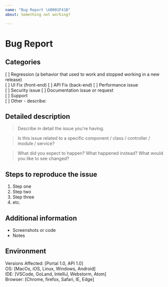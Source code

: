 ```yaml
---
name: "Bug Report \U0001F41B"
about: Something not working?

---
```


# Bug Report

<!--
Before you submit - 
1) Search GitHub for a similar issue or PR before submitting.
2) Please be SPECIFIC and CONCISE. 
-->

 ## Categories
<!-- Check one or more of the following options with "x" -->
[  ] Regression (a behavior that used to work and stopped working in a new release)  
[  ] UI Fix (front-end) 
[  ] API Fix (back-end)
[  ] Performance issue  
[  ] Security issue 
[  ] Documentation issue or request  
[  ] Support  
[  ] Other - describe:
<!-- Feel free to remove sections that aren't relevant.

## Title line template: [Title]: Brief description

-->

## Detailed description

> Describe in detail the issue you're having.

> Is this issue related to a specific component / class / controller / module / service?

> What did you expect to happen? What happened instead? What would you like to see changed?


## Steps to reproduce the issue

<!--
Please try to re-create the issue using our Codesandbox template available here:
https://codesandbox.io/s/x2mjypo6pp

This helps reduce the issue to an isolated case that helps us out when debugging.
If you're able to reproduce using the codesandbox link above, please include the
link in addition to the steps to reproduce. Thanks so much!
-->

<!-- [Codesandbox](<url>) -->

1. Step one
2. Step two
3. Step three
4. etc.

## Additional information

* Screenshots or code
* Notes

## Environment  
Versions Affected: [Portal 1.0, API 1.0]  
OS:  [MacOs, iOS, Linux, Windows, Android]  
IDE: [VSCode, GoLand, IntelliJ, Webstorm, Atom]  
Browser: [Chrome, firefox, Safari, IE, Edge]   

<!-- Anything else relevant? Language version, Operating system version, package manager, HTTP server, ... -->

<!-- DON'T FORGET!!!
   - Add the relevant tags to this issue
   - Assign an owner
   - Assign a milestone/sprint
 -->
